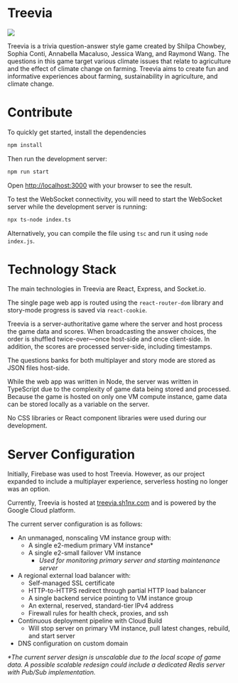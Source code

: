 # Treevia

[![](https://img.shields.io/badge/-Visit%20Deployment%20→-informational)](https://treevia.sh1nx.com)

Treevia is a trivia question-answer style game created by Shilpa Chowbey, Sophia Conti, Annabella Macaluso, Jessica Wang, and Raymond Wang. The questions in this game target various climate issues that relate to agriculture and the effect of climate change on farming. Treevia aims to create fun and informative experiences about farming, sustainability in agriculture, and climate change.

# Contribute

To quickly get started, install the dependencies

```bash
npm install
```

Then run the development server:

```bash
npm run start
```

Open [http://localhost:3000](http://localhost:3000) with your browser to see the result.

To test the WebSocket connectivity, you will need to start the WebSocket server while the development server is running:

```bash
npx ts-node index.ts
```

Alternatively, you can compile the file using `tsc` and run it using `node index.js`.

# Technology Stack

The main technologies in Treevia are React, Express, and Socket.io.

The single page web app is routed using the `react-router-dom` library and story-mode progress is saved via `react-cookie`.

Treevia is a server-authoritative game where the server and host process the game data and scores. When broadcasting the answer choices, the order is shuffled twice-over&mdash;once host-side and once client-side. In addition, the scores are processed server-side, including timestamps.

The questions banks for both multiplayer and story mode are stored as JSON files host-side.

While the web app was written in Node, the server was written in TypeScript due to the complexity of game data being stored and processed. Because the game is hosted on only one VM compute instance, game data can be stored locally as a variable on the server.

No CSS libraries or React component libraries were used during our development.

# Server Configuration

Initially, Firebase was used to host Treevia. However, as our project expanded to include a multiplayer experience, serverless hosting no longer was an option.

Currently, Treevia is hosted at [treevia.sh1nx.com](https://treevia.sh1nx.com/) and is powered by the Google Cloud platform.

The current server configuration is as follows:

- An unmanaged, nonscaling VM instance group with:
  - A single e2-medium primary VM instance\*
  - A single e2-small failover VM instance
    - _Used for monitoring primary server and starting maintenance server_
- A regional external load balancer with:
  - Self-managed SSL certificate
  - HTTP-to-HTTPS redirect through partial HTTP load balancer
  - A single backend service pointing to VM instance group
  - An external, reserved, standard-tier IPv4 address
  - Firewall rules for health check, proxies, and ssh
- Continuous deployment pipeline with Cloud Build
  - Will stop server on primary VM instance, pull latest changes, rebuild, and start server
- DNS configuration on custom domain

_\*The current server design is unscalable due to the local scope of game data. A possible scalable redesign could include a dedicated Redis server with Pub/Sub implementation._
